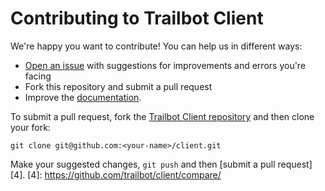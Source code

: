 # Contributing to Trailbot Client

We're happy you want to contribute! You can help us in different ways:

- [Open an issue][1] with suggestions for improvements and errors you're facing
- Fork this repository and submit a pull request
- Improve the [documentation][2].

[1]: https://github.com/trailbot/client/issues
[2]: https://github.com/trailbot/client/wiki

To submit a pull request, fork the [Trailbot Client repository][3] and then clone your fork:

    git clone git@github.com:<your-name>/client.git

[3]: https://github.com/trailbot/client

Make your suggested changes, `git push` and then [submit a pull request][4].
[4]: https://github.com/trailbot/client/compare/
